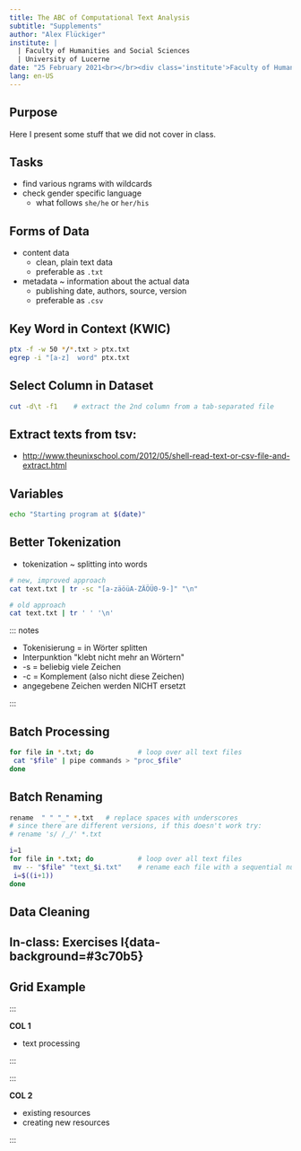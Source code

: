 ```yaml
---
title: The ABC of Computational Text Analysis
subtitle: "Supplements"
author: "Alex Flückiger"
institute: |
  | Faculty of Humanities and Social Sciences
  | University of Lucerne
date: "25 February 2021<br></br><div class='institute'>Faculty of Humanities and Social Sciences<br>University of Lucerne</div>"
lang: en-US
---
```




## Purpose

Here I present some stuff that we did not cover in class.

## Tasks

- find various ngrams with wildcards
- check gender specific language
  - what follows `she/he` or `her/his`



## Forms of Data

- content data
  - clean, plain text data
  - preferable as `.txt`
- metadata ~ information about the actual data
  - publishing date, authors, source, version
  - preferable as `.csv` 



## Key Word in Context (KWIC)

```bash
ptx -f -w 50 */*.txt > ptx.txt
egrep -i "[a-z]  word" ptx.txt
```



## Select Column in Dataset

```bash
cut -d\t -f1 	# extract the 2nd column from a tab-separated file
```



## Extract texts from tsv: 

* http://www.theunixschool.com/2012/05/shell-read-text-or-csv-file-and-extract.html 

## Variables

```bash
echo "Starting program at $(date)" 
```



## Better Tokenization

- tokenization ~ splitting into words

```bash
# new, improved approach
cat text.txt | tr -sc "[a-zäöüA-ZÄÖÜ0-9-]" "\n"

# old approach
cat text.txt | tr ' ' '\n'	
```

::: notes

- Tokenisierung = in Wörter splitten
- Interpunktion "klebt nicht mehr an Wörtern"
- -s = beliebig viele Zeichen
- -c = Komplement (also nicht diese Zeichen)
- angegebene Zeichen werden NICHT ersetzt

:::



## Batch Processing

```bash
for file in *.txt; do			# loop over all text files
 cat "$file" | pipe commands > "proc_$file"
done
```





## Batch Renaming

```bash
rename  " " "_" *.txt	# replace spaces with underscores
# since there are different versions, if this doesn't work try:
# rename 's/ /_/' *.txt

```

```bash
i=1
for file in *.txt; do			# loop over all text files
 mv -- "$file" "text_$i.txt"	# rename each file with a sequential number
 i=$((i+1))
done
```



## Data Cleaning



## In-class: Exercises I{data-background=#3c70b5}





## Grid Example

<div class="l-double">

::: 

**COL 1**

- text processing

:::

::: 

**COL 2**

- existing resources
- creating new resources

:::
</div>